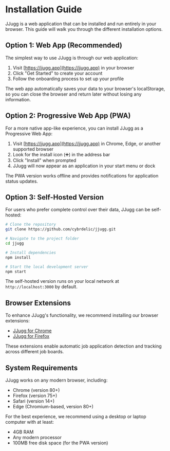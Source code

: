 # Installation Guide

JJugg is a web application that can be installed and run entirely in your browser. This guide will walk you through the different installation options.

## Option 1: Web App (Recommended)

The simplest way to use JJugg is through our web application:

1. Visit [https://jjugg.app](https://jjugg.app) in your browser
2. Click "Get Started" to create your account
3. Follow the onboarding process to set up your profile

The web app automatically saves your data to your browser's localStorage, so you can close the browser and return later without losing any information.

## Option 2: Progressive Web App (PWA)

For a more native app-like experience, you can install JJugg as a Progressive Web App:

1. Visit [https://jjugg.app](https://jjugg.app) in Chrome, Edge, or another supported browser
2. Look for the install icon (➕) in the address bar
3. Click "Install" when prompted
4. JJugg will now appear as an application in your start menu or dock

The PWA version works offline and provides notifications for application status updates.

## Option 3: Self-Hosted Version

For users who prefer complete control over their data, JJugg can be self-hosted:

```bash
# Clone the repository
git clone https://github.com/cybrdelic/jjugg.git

# Navigate to the project folder
cd jjugg

# Install dependencies
npm install

# Start the local development server
npm start
```

The self-hosted version runs on your local network at `http://localhost:3000` by default.

## Browser Extensions

To enhance JJugg's functionality, we recommend installing our browser extensions:

- [JJugg for Chrome](https://chrome.google.com/webstore/detail/jjugg/abcdefghijklmnop)
- [JJugg for Firefox](https://addons.mozilla.org/en-US/firefox/addon/jjugg/)

These extensions enable automatic job application detection and tracking across different job boards.

## System Requirements

JJugg works on any modern browser, including:

- Chrome (version 80+)
- Firefox (version 75+)
- Safari (version 14+)
- Edge (Chromium-based, version 80+)

For the best experience, we recommend using a desktop or laptop computer with at least:

- 4GB RAM
- Any modern processor
- 100MB free disk space (for the PWA version)